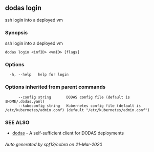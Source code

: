 ## dodas login

ssh login into a deployed vm

### Synopsis

ssh login into a deployed vm

```
dodas login <infID> <vmID> [flags]
```

### Options

```
  -h, --help   help for login
```

### Options inherited from parent commands

```
      --config string       DODAS config file (default is $HOME/.dodas.yaml)
      --kubeconfig string   Kubernetes config file (default is /etc/kubernetes/admin.conf) (default "/etc/kubernetes/admin.conf")
```

### SEE ALSO

* [dodas](dodas.md)	 - A self-sufficient client for DODAS deployments

###### Auto generated by spf13/cobra on 21-Mar-2020
